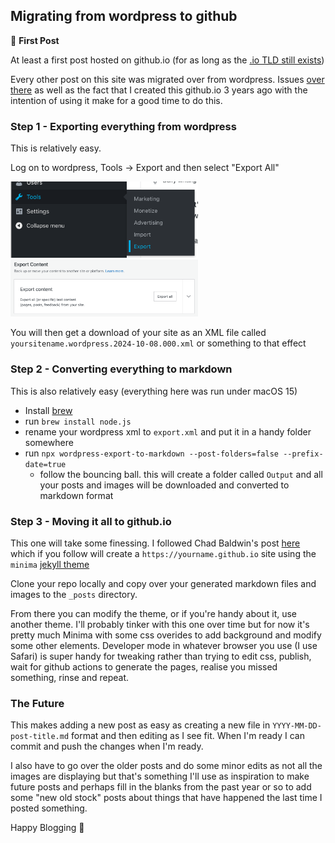 ## Migrating from wordpress to github

🎉 **First Post**

At least a first post hosted on github.io (for as long as the [.io TLD still exists](https://www.computerworld.com/article/3552692/is-the-io-top-level-domain-headed-for-extinction.html))

Every other post on this site was migrated over from wordpress. Issues [over there](https://www.theverge.com/2024/10/4/24262410/wordpress-fight-trademarks-open-source-mullenweg#) as well as the fact that I created this github.io 3 years ago with the intention of using it make for a good time to do this.

### Step 1 - Exporting everything from wordpress

This is relatively easy. 

Log on to wordpress, Tools -> Export and then select "Export All"

<img src="/images/wp1.png" width=300px>

<img src="/images/wp2.png" width=300px>

You will then get a download of your site as an XML file called `yoursitename.wordpress.2024-10-08.000.xml` or something to that effect

### Step 2 - Converting everything to markdown

This is also relatively easy (everything here was run under macOS 15)

 - Install [brew](https://brew.sh)
 - run `brew install node.js`
 - rename your wordpress xml to `export.xml` and put it in a handy folder somewhere
 - run `npx wordpress-export-to-markdown --post-folders=false --prefix-date=true`
   - follow the bouncing ball. this will create a folder called `Output` and all your posts and images will be downloaded and converted to markdown format

### Step 3 - Moving it all to github.io

This one will take some finessing. I followed Chad Baldwin's post [here](https://chadbaldwin.net/2021/03/14/how-to-build-a-sql-blog.html) which if you follow will create a `https://yourname.github.io` site using the `minima` [jekyll theme](https://github.com/jekyll/minima)

Clone your repo locally and copy over your generated markdown files and images to the `_posts` directory.

From there you can modify the theme, or if you're handy about it, use another theme. I'll probably tinker with this one over time but for now it's pretty much Minima with some css overides to add background and modify some other elements. Developer mode in whatever browser you use (I use Safari) is super handy for tweaking rather than trying to edit css, publish, wait for github actions to generate the pages, realise you missed something, rinse and repeat. 

### The Future

This makes adding a new post as easy as creating a new file in `YYYY-MM-DD-post-title.md` format and then editing as I see fit. When I'm ready I can commit and push the changes when I'm ready. 

I also have to go over the older posts and do some minor edits as not all the images are displaying but that's something I'll use as inspiration to make future posts and perhaps fill in the blanks from the past year or so to add some "new old stock" posts about things that have happened the last time I posted something.

Happy Blogging 🙂
